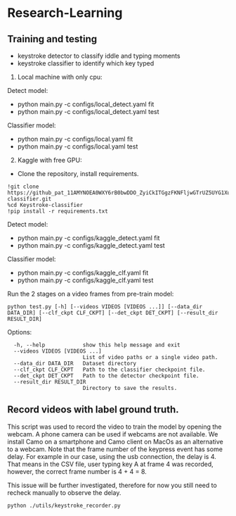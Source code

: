 # Research-Learning

## Training and testing

- keystroke detector to classify iddle and typing moments
- keystroke classifier to identify which key typed

1. Local machine with only cpu:

Detect model:

- python main.py -c configs/local_detect.yaml fit
- python main.py -c configs/local_detect.yaml test

Classifier model:

* python main.py -c configs/local.yaml fit
* python main.py -c configs/local.yaml test

2. Kaggle with free GPU:

- Clone the repository, install requirements.

```
!git clone https://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@github.com/haily835/Keystroke-classifier.git
%cd Keystroke-classifier
!pip install -r requirements.txt
```

Detect model:

- python main.py -c configs/kaggle_detect.yaml fit
- python main.py -c configs/kaggle_detect.yaml test

Classifier model:

* python main.py -c configs/kaggle_clf.yaml fit
* python main.py -c configs/kaggle_clf.yaml test

Run the 2 stages on a video frames from pre-train model:

```
python test.py [-h] [--videos VIDEOS [VIDEOS ...]] [--data_dir DATA_DIR] [--clf_ckpt CLF_CKPT] [--det_ckpt DET_CKPT] [--result_dir RESULT_DIR]
```

Options:

```
  -h, --help            show this help message and exit
  --videos VIDEOS [VIDEOS ...]
                        List of video paths or a single video path.
  --data_dir DATA_DIR   Dataset directory
  --clf_ckpt CLF_CKPT   Path to the classifier checkpoint file.
  --det_ckpt DET_CKPT   Path to the detector checkpoint file.
  --result_dir RESULT_DIR
                        Directory to save the results.
```

## Record videos with label ground truth.

This script was used to record the video to train the model by opening the webcam. A phone camera can be used if webcams are not available. We install Camo on a smartphone and Camo client on MacOs as an alternative to a webcam. Note that the frame number of the keypress event has some delay. For example in our case, using the usb connection, the delay is 4. That means in the CSV file, user typing key A at frame 4 was recorded, however, the correct frame number is 4 + 4 = 8.

This issue will be further investigated, therefore for now you still need to recheck manually to observe the delay.

```
python ./utils/keystroke_recorder.py
```

